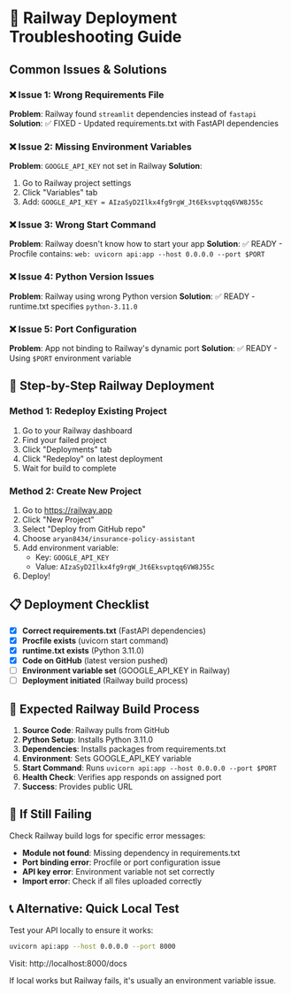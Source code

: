 # 🚨 Railway Deployment Troubleshooting Guide

## Common Issues & Solutions

### ❌ Issue 1: Wrong Requirements File
**Problem**: Railway found `streamlit` dependencies instead of `fastapi`
**Solution**: ✅ FIXED - Updated requirements.txt with FastAPI dependencies

### ❌ Issue 2: Missing Environment Variables
**Problem**: `GOOGLE_API_KEY` not set in Railway
**Solution**: 
1. Go to Railway project settings
2. Click "Variables" tab
3. Add: `GOOGLE_API_KEY = AIzaSyD2Ilkx4fg9rgW_Jt6Eksvptqq6VW8J55c`

### ❌ Issue 3: Wrong Start Command
**Problem**: Railway doesn't know how to start your app
**Solution**: ✅ READY - Procfile contains: `web: uvicorn api:app --host 0.0.0.0 --port $PORT`

### ❌ Issue 4: Python Version Issues
**Problem**: Railway using wrong Python version
**Solution**: ✅ READY - runtime.txt specifies `python-3.11.0`

### ❌ Issue 5: Port Configuration
**Problem**: App not binding to Railway's dynamic port
**Solution**: ✅ READY - Using `$PORT` environment variable

## 🔧 Step-by-Step Railway Deployment

### Method 1: Redeploy Existing Project
1. Go to your Railway dashboard
2. Find your failed project
3. Click "Deployments" tab
4. Click "Redeploy" on latest deployment
5. Wait for build to complete

### Method 2: Create New Project
1. Go to https://railway.app
2. Click "New Project"
3. Select "Deploy from GitHub repo"
4. Choose `aryan8434/insurance-policy-assistant`
5. Add environment variable:
   - Key: `GOOGLE_API_KEY`
   - Value: `AIzaSyD2Ilkx4fg9rgW_Jt6Eksvptqq6VW8J55c`
6. Deploy!

## 📋 Deployment Checklist

- [x] **Correct requirements.txt** (FastAPI dependencies)
- [x] **Procfile exists** (uvicorn start command)
- [x] **runtime.txt exists** (Python 3.11.0)
- [x] **Code on GitHub** (latest version pushed)
- [ ] **Environment variable set** (GOOGLE_API_KEY in Railway)
- [ ] **Deployment initiated** (Railway build process)

## 🎯 Expected Railway Build Process

1. **Source Code**: Railway pulls from GitHub
2. **Python Setup**: Installs Python 3.11.0
3. **Dependencies**: Installs packages from requirements.txt
4. **Environment**: Sets GOOGLE_API_KEY variable
5. **Start Command**: Runs `uvicorn api:app --host 0.0.0.0 --port $PORT`
6. **Health Check**: Verifies app responds on assigned port
7. **Success**: Provides public URL

## 🚨 If Still Failing

Check Railway build logs for specific error messages:
- **Module not found**: Missing dependency in requirements.txt
- **Port binding error**: Procfile or port configuration issue
- **API key error**: Environment variable not set correctly
- **Import error**: Check if all files uploaded correctly

## 📞 Alternative: Quick Local Test

Test your API locally to ensure it works:
```bash
uvicorn api:app --host 0.0.0.0 --port 8000
```
Visit: http://localhost:8000/docs

If local works but Railway fails, it's usually an environment variable issue.
